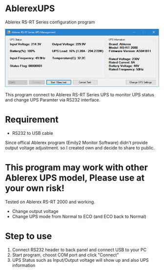 # AblerexUPS
Ablerex RS-RT Series configuration program

![Program Screenshot](https://raw.githubusercontent.com/nProtect/AblerexUPS/master/screenshot.png)

This program connect to Ablerex RS-RT Series UPS to monitor UPS status and change UPS Paramter via RS232 interface.

# Requirement
- RS232 to USB cable

Since offical Ablerex program (Emily2 Monitor Software) didn't provide output voltage adjustment.
so I created own and decide to share to public.

# This program may work with other Ablerex UPS model, Please use at your own risk!

Tested on Ablerex RS-RT 2000 and working.
- Change output voltage
- Change UPS mode from Normal to ECO (and ECO back to Normal)

# Step to use
1. Connect RS232 header to back panel and connect USB to your PC
2. Start program, choost COM port and click "Connect"
3. UPS Status such as Input/Output voltage will show up and also UPS information
